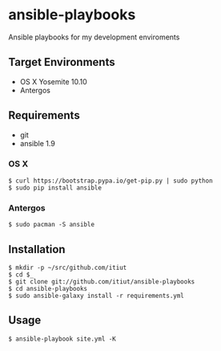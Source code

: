 ansible-playbooks
====
Ansible playbooks for my development enviroments


Target Environments
----
* OS X Yosemite 10.10
* Antergos


Requirements
----
* git
* ansible 1.9

### OS X
```console
$ curl https://bootstrap.pypa.io/get-pip.py | sudo python
$ sudo pip install ansible
```

### Antergos
```console
$ sudo pacman -S ansible
```


Installation
----
```console
$ mkdir -p ~/src/github.com/itiut
$ cd $_
$ git clone git://github.com/itiut/ansible-playbooks
$ cd ansible-playbooks
$ sudo ansible-galaxy install -r requirements.yml
```


Usage
----
```console
$ ansible-playbook site.yml -K
```
